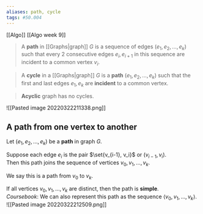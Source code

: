 ```yaml
---
aliases: path, cycle
tags: #50.004
---
```

[[Algo]]
[[Algo week 9]]

> A **path** in [[Graphs|graph]] $G$ is a sequence of edges $(e_1,e_2, \dots, e_k)$ such that every 2 consecutive edges $e_i, e_{i+1}$ in this sequence are incident to a common vertex $v_i$.

> A **cycle** in a [[Graphs|graph]] $G$ is a **path** $(e_1,e_2, \dots, e_k)$ such that the first and last edges $e_1, e_k$ are **incident** to a common vertex.

> **Acyclic** graph has no cycles.

![[Pasted image 20220322211338.png]]

## A path from one vertex to another
Let $(e_1,e_2, \dots, e_k)$ be a **path** in graph $G$.

Suppose each edge $e_i$ is the pair $\set{v_{i-1}, v_i}$ or $(v_{i-1}, v_i)$.\
Then this path joins the sequence of vertices $v_0, v_1, \dots, v_k$.

We say this is a path from $v_0$ to $v_k$.

If all vertices $v_0, v_1, \dots, v_k$ are distinct, then the path is **simple**.\
*Coursebook*: We can also represent this path as the sequence $\langle v_0, v_1, \dots, v_k \rangle$.
![[Pasted image 20220322212509.png]]
